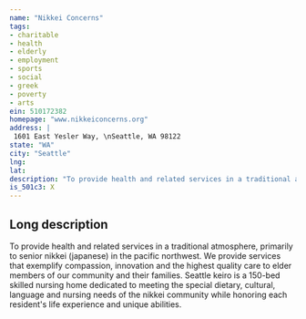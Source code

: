 ```yaml
---
name: "Nikkei Concerns"
tags:
- charitable
- health
- elderly
- employment
- sports
- social
- greek
- poverty
- arts
ein: 510172382
homepage: "www.nikkeiconcerns.org"
address: |
 1601 East Yesler Way, \nSeattle, WA 98122
state: "WA"
city: "Seattle"
lng: 
lat: 
description: "To provide health and related services in a traditional atmosphere, primarily to senior nikkei (japanese) in the pacific northwest. We provide services that exemplify compassion, innovation and the highest quality care to elder members of our community and their families. "
is_501c3: X
---
```


## Long description

To provide health and related services in a traditional atmosphere, primarily to senior nikkei (japanese) in the pacific northwest. We provide services that exemplify compassion, innovation and the highest quality care to elder members of our community and their families. Seattle keiro is a 150-bed skilled nursing home dedicated to meeting the special dietary, cultural, language and nursing needs of the nikkei community while honoring each resident's life experience and unique abilities. 
